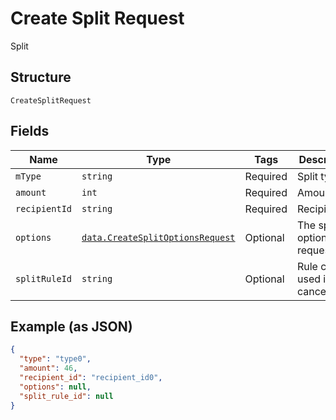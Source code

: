 
# Create Split Request

Split

## Structure

`CreateSplitRequest`

## Fields

| Name | Type | Tags | Description |
|  --- | --- | --- | --- |
| `mType` | `string` | Required | Split type |
| `amount` | `int` | Required | Amount |
| `recipientId` | `string` | Required | Recipient id |
| `options` | [`data.CreateSplitOptionsRequest`](../../doc/models/create-split-options-request.md) | Optional | The split options request |
| `splitRuleId` | `string` | Optional | Rule code used in cancellation. |

## Example (as JSON)

```json
{
  "type": "type0",
  "amount": 46,
  "recipient_id": "recipient_id0",
  "options": null,
  "split_rule_id": null
}
```

